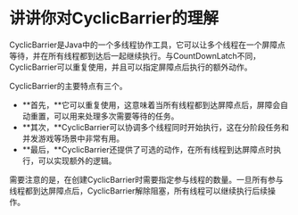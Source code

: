 # 讲讲你对CyclicBarrier的理解

CyclicBarrier是Java中的一个多线程协作工具，它可以让多个线程在一个屏障点等待，并在所有线程都到达后一起继续执行。与CountDownLatch不同，CyclicBarrier可以重复使用，并且可以指定屏障点后执行的额外动作。

CyclicBarrier的主要特点有三个。

+ **首先，**它可以重复使用，这意味着当所有线程都到达屏障点后，屏障会自动重置，可以用来处理多次需要等待的任务。
+ **其次，**CyclicBarrier可以协调多个线程同时开始执行，这在分阶段任务和并发游戏等场景中非常有用。
+ **最后，**CyclicBarrier还提供了可选的动作，在所有线程到达屏障点时执行，可以实现额外的逻辑。

需要注意的是，在创建CyclicBarrier时需要指定参与线程的数量。一旦所有参与线程都到达屏障点后，CyclicBarrier解除阻塞，所有线程可以继续执行后续操作。
